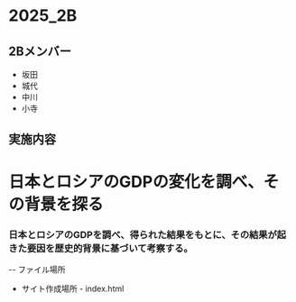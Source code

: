 # 2025_2B

## 2Bメンバー
- 坂田
- 城代
- 中川
- 小寺
## 実施内容
# 日本とロシアのGDPの変化を調べ、その背景を探る
### 日本とロシアのGDPを調べ、得られた結果をもとに、その結果が起きた要因を歴史的背景に基づいて考察する。
--
ファイル場所
- サイト作成場所 - index.html
